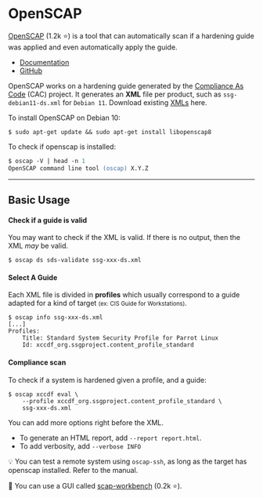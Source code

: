 # OpenSCAP

<div class="row row-cols-md-2"><div>

[OpenSCAP](https://www.open-scap.org/) (1.2k ⭐) is a tool that can automatically scan if a hardening guide was applied and even automatically apply the guide.

* [Documentation](https://static.open-scap.org/)
* [GitHub](https://github.com/OpenSCAP/openscap)

OpenSCAP works on a hardening guide generated by the [Compliance As Code](content/index.md) (CAC) project. It generates an **XML** file per product, such as `ssg-debian11-ds.xml` for `Debian 11`. Download existing [XMLs](https://github.com/ComplianceAsCode/content/releases/) here.
</div><div>

To install OpenSCAP on Debian 10:

```shell!
$ sudo apt-get update && sudo apt-get install libopenscap8
```

To check if openscap is installed:

```ps
$ oscap -V | head -n 1
OpenSCAP command line tool (oscap) X.Y.Z
```
</div></div>

<hr class="sep-both">

## Basic Usage

<div class="row row-cols-md-2"><div>

#### Check if a guide is valid

You may want to check if the XML is valid. If there is no output, then the XML *may* be valid.

```shell!
$ oscap ds sds-validate ssg-xxx-ds.xml
```

#### Select A Guide

Each XML file is divided in **profiles** which usually correspond to a guide adapted for a kind of target <small>(ex: CIS Guide for Workstations)</small>.

```shell!
$ oscap info ssg-xxx-ds.xml
[...]
Profiles:
    Title: Standard System Security Profile for Parrot Linux
    Id: xccdf_org.ssgproject.content_profile_standard
```
</div><div>

#### Compliance scan

To check if a system is hardened given a profile, and a guide:

```shell!
$ oscap xccdf eval \
    --profile xccdf_org.ssgproject.content_profile_standard \
    ssg-xxx-ds.xml
```

You can add more options right before the XML.

* To generate an HTML report, add `--report report.html`.
* To add verbosity, add `--verbose INFO`

💡 You can test a remote system using `oscap-ssh`, as long as the target has openscap installed. Refer to the manual.

🚀 You can use a GUI called [scap-workbench](https://github.com/OpenSCAP/scap-workbench) (0.2k ⭐).
</div></div>